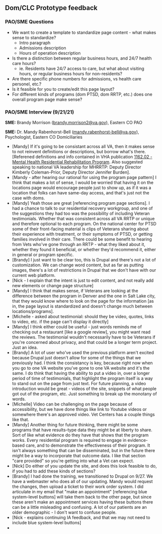 ## Dom/CLC Prototype feedback

### PAO/SME Questions

- We want to create a template to standardize page content - what makes sense to standardize?
  - Intro paragraph
  - Admissions description
  - Hours of operation description
- Is there a distinction between regular business hours, and 24/7 health care hours?
  - ie. Residents have 24/7 access to care, but what about visiting hours, or regular business hours for non-residents?
- Are there specific phone numbers for admissions, vs health care personel, etc.?
- Is it feasible for you to create/edit this page layout?
- For different kinds of programs (dom PTSD, dom RRTP, etc.) does one overall program page make sense?

### PAO/SME Interview (9/21/21)

**SME:** Brandy Morrison (brandy.morrison2@va.gov), Eastern CO PAO

**SME:** Dr. Mandy Rabenhorst-Bell (mandy.rabenhorst-bell@va.gov), Psychologist, Eastern CO Domiciliaries

- [Mandy] If it's going to be consistant across all VA, then it makes sense to not reinvent definitions or descriptions, but borrow what's there. [Referened definitions and info contained in VHA publication [1162.02 - Mental Health Residential Rehabilitation Program](https://www.va.gov/vhapublications/publications.cfm?Pub=1). Also suggested speaking to national VA leadership for MHRRTP: Deputy Director Kimberly Coleman-Prior, Deputy Director Jennifer Burden].
- [Mandy - after hearing our rational for using the program page pattern] I think that makes a lot of sense, I would be worried that having it on the locations page would encourage people just to show up, as if it was a location that folks can have same-day access, and that's just not the case with doms.
- [Mandy] Yeah those are great [referencing program page sections]. I had a chance to talk to our residential recovery workgroup, and one of the suggestions they had too was the possibility of including Veteran testimonials. Whether that was consistent across all VA RRTP or unique and therefore optional to each program. On the national center for PTSD some of their front-facing material is clips of Veterans sharing about their experience with treatment, or their symptoms of PTSD, or getting families involved in their care. There could be some benefit to hearing from Vets who've gone through an RRTP - what they liked about it, whether they found it beneficial, or whether they'd recommend it, either in general or program specific.
- [Brandy] I just want to be clear too, this is Drupal and there's not a lot of customization. We can change word content, but as far as putting images, there's a lot of restrictions in Drupal that we don't have with our current web platform.
- [Nick - I explain that the intent is just to edit content, and not really add new elements or change page structure]
- [Mandy] I think that makes sense, if Veterans are looking at the difference between the program in Denver and the one in Salt Lake city, that they would know where to look on the page for the information [as in, the page layout is standardized and doesn't change much between locations/programs].
- [Michelle - asked about testimonial: should they be video, quotes, links to video, etc. if the page can't display it directly]
- [Mandy] I think either could be useful - just words reminds me of checking out a restaurant [like a google review], you might want read the reviews. The testimonial wouldn't necessarily have to be Veterans if you're concerned about privacy, and that could be a longer term project. Just an idea.
- [Brandy] A lot of user who've used the previous platform aren't excited because Drupal just doesn't allow for some of the things that we previously had. I think the consistancy is key, because right now when you go to one VA website you've gone to one VA website and it's the same. I do think that having the ability to put a video in, over a longer period of time of testimonials, that highlight the program itself is a way to stand out on the page from just text. For future planning, a video introduction would be great - videos of the site, snippets of what people got out of the program, etc. Just something to break up the monotany of words.
- [Michelle] Video can be challenging on the page because of accessibility, but we have done things like link to Youtube videos or somewhere there's an approved video. Vet Centers has a couple things like that.
- [Mandy] Another thing for future thinking, there might be some programs that have results-type data they might be at liberty to share. Sort of like what evidence do they have that shows that the program works. Every residential program is required to engage in evidence-based care, and to demonstrate the effectiveness of their program. It isn't always something that can be disseminated, but in the future there might be a way to incorporate that outcome data. I like that section "care provided" so you're getting into what a Vet can expect.
- [Nick] Do either of you update the site, and does this look feasible to do, if you had to add these kinds of sections?
- [Brandy] I had done the training, we transitioned to Drupal on 9/27. We have a webmaster who does all of our updating. Mandy would request the changes, then upload a ticket to their work order system. I did articulate in my email that "make an appointment" [referencing blue system-level buttons] will take them back to the other page, but since these aren't make an appointment services having these buttons there can be a little misleading and confusing. A lot of our patients are an older demographic - I don't want to confuse people. 
- [Nick - explains continuing IA feedback, and that we may not need to include blue system-level buttons]
- 
